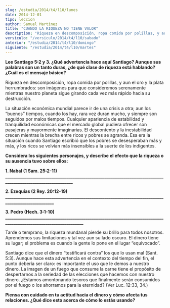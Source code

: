 ```yaml
---
slug: /estudia/2014/t4/l10/lunes
date: 2014-12-01
tipo: leccion
author: Samuel Martínez
title: "CUANDO LA RIQUEZA NO TIENE VALOR"
description: "Riqueza en descomposición, ropa comida por polillas, y aun el oro y la plata herrumbrados: son imágenes para que consideremos serenamente mientras nuestro planeta sigue girando cada vez más rápido hacia su destrucción."
versiculo: "/versiculo/2014/t4/l10/sabado"
anterior: "/estudia/2014/t4/l10/domingo"
siguiente: "/estudia/2014/t4/l10/martes"
---
```


**Lee Santiago 5:2 y 3. ¿Qué advertencia hace aquí Santiago? Aunque sus palabras son un tanto duras, ¿de qué clase de riqueza está hablando? ¿Cuál es el mensaje básico?**

Riqueza en descomposición, ropa comida por polillas, y aun el oro y la plata herrumbrados: son imágenes para que consideremos serenamente mientras nuestro planeta sigue girando cada vez más rápido hacia su destrucción.

La situación económica mundial parece ir de una crisis a otra; aun los “buenos” tiempos, cuando los hay, rara vez duran mucho, y siempre son seguidos por malos tiempos. Cualquier apariencia de estabilidad y tranquilidad económicas que el mercado global pudiera ofrecer son pasajeras y mayormente imaginarias. El descontento y la inestabilidad crecen mientras la brecha entre ricos y pobres se agranda. Esa era la situación cuando Santiago escribió que los pobres se desesperaban más y más, y los ricos se volvían más insensibles a la suerte de los indigentes.

**Considera los siguientes personajes, y describe el efecto que la riqueza o su ausencia tuvo sobre ellos:**

**1\. Nabal (1 Sam. 25:2-11) \_\_\_\_\_\_\_\_\_\_\_\_\_\_\_\_\_\_\_\_\_\_\_\_\_\_\_\_\_\_\_\_\_\_\_\_\_\_\_\_\_\_\_\_\_\_\_\_\_\_\_\_\_\_\_\_\_\_\_\_\_\_\_\_\_\_\_\_\_\_\_\_\_\_\_\_\_\_\_\_\_\_\_\_\_\_\_\_\_\_\_\_\_\_\_\_\_\_\_\_\_\_\_\_\_\_\_**

**2\. Ezequías (2 Rey. 20:12-19) \_\_\_\_\_\_\_\_\_\_\_\_\_\_\_\_\_\_\_\_\_\_\_\_\_\_\_\_\_\_\_\_\_\_\_\_\_\_\_\_\_\_\_\_\_\_\_\_\_\_\_\_\_\_\_\_\_\_\_\_\_\_\_\_\_\_\_\_\_\_\_\_\_\_\_\_\_\_\_\_\_\_\_\_\_\_\_\_\_\_\_\_\_\_\_\_\_\_**

**3\. Pedro (Hech. 3:1-10) \_\_\_\_\_\_\_\_\_\_\_\_\_\_\_\_\_\_\_\_\_\_\_\_\_\_\_\_\_\_\_\_\_\_\_\_\_\_\_\_\_\_\_\_\_\_\_\_\_\_\_\_\_\_\_\_\_\_\_\_\_\_\_\_\_\_\_\_\_\_\_\_\_\_\_\_\_\_\_\_\_\_\_\_\_\_\_\_\_\_\_\_\_\_\_\_\_\_\_\_\_\_\_\_\_\_\_\_\_\_\_\_**

Tarde o temprano, la riqueza mundanal pierde su brillo para todos nosotros. Aprendemos sus limitaciones y tal vez aun su lado oscuro. El dinero tiene su lugar; el problema es cuando la gente lo pone en el lugar “equivocado”.

Santiago dice que el dinero “testificará contra” los que lo usan mal (Sant. 5:3). Aunque hace esta advertencia en el contexto del tiempo del fin, el punto debería ser claro: es importante el uso que le demos a nuestro dinero. La imagen de un fuego que consume la carne tiene el propósito de despertarnos a la seriedad de las elecciones que hacemos con nuestro dinero. ¿Estamos amontonando tesoros que finalmente serán consumidos por el fuego o los ahorramos para la eternidad? (Ver Luc. 12:33, 34.)

**Piensa con cuidado en tu actitud hacia el dinero y cómo afecta tus relaciones. ¿Qué dice esto acerca de cómo lo estás usando?**
